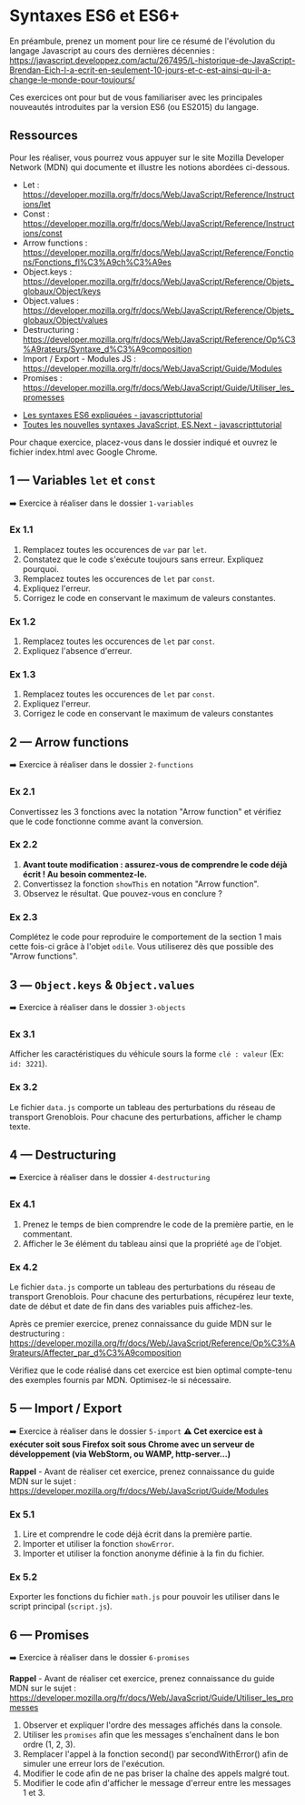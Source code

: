 # Syntaxes ES6 et ES6+

En préambule, prenez un moment pour lire ce résumé de l'évolution du langage Javascript au cours des dernières décennies : https://javascript.developpez.com/actu/267495/L-historique-de-JavaScript-Brendan-Eich-l-a-ecrit-en-seulement-10-jours-et-c-est-ainsi-qu-il-a-change-le-monde-pour-toujours/

Ces exercices ont pour but de vous familiariser avec les principales nouveautés introduites par la version ES6 (ou ES2015) du langage.

## Ressources
Pour les réaliser, vous pourrez vous appuyer sur le site Mozilla Developer Network (MDN) qui documente et illustre les notions abordées ci-dessous.

* Let : https://developer.mozilla.org/fr/docs/Web/JavaScript/Reference/Instructions/let
* Const : https://developer.mozilla.org/fr/docs/Web/JavaScript/Reference/Instructions/const
* Arrow functions : https://developer.mozilla.org/fr/docs/Web/JavaScript/Reference/Fonctions/Fonctions_fl%C3%A9ch%C3%A9es
* Object.keys : https://developer.mozilla.org/fr/docs/Web/JavaScript/Reference/Objets_globaux/Object/keys
* Object.values : https://developer.mozilla.org/fr/docs/Web/JavaScript/Reference/Objets_globaux/Object/values
* Destructuring : https://developer.mozilla.org/fr/docs/Web/JavaScript/Reference/Op%C3%A9rateurs/Syntaxe_d%C3%A9composition
* Import / Export - Modules JS : https://developer.mozilla.org/fr/docs/Web/JavaScript/Guide/Modules
* Promises : https://developer.mozilla.org/fr/docs/Web/JavaScript/Guide/Utiliser_les_promesses

- [Les syntaxes ES6 expliquées - javascripttutorial](https://www.javascripttutorial.net/es6)
- [Toutes les nouvelles syntaxes JavaScript, ES.Next - javascripttutorial](https://www.javascripttutorial.net/es-next/)

Pour chaque exercice, placez-vous dans le dossier indiqué et ouvrez le fichier index.html avec Google Chrome.
  
## 1 — Variables `let` et `const`
➡️ Exercice à réaliser dans le dossier `1-variables`

### Ex 1.1
1. Remplacez toutes les occurences de `var` par `let`.
2. Constatez que le code s'exécute toujours sans erreur. Expliquez pourquoi.
3. Remplacez toutes les occurences de `let` par `const`.
4. Expliquez l'erreur.
5. Corrigez le code en conservant le maximum de valeurs constantes.

### Ex 1.2
1. Remplacez toutes les occurences de `let` par `const`.
2. Expliquez l'absence d'erreur.

### Ex 1.3
1. Remplacez toutes les occurences de `let` par `const`.
2. Expliquez l'erreur.
3. Corrigez le code en conservant le maximum de valeurs constantes

## 2 — Arrow functions
➡️ Exercice à réaliser dans le dossier `2-functions`

### Ex 2.1
Convertissez les 3 fonctions avec la notation "Arrow function" et vérifiez que le code fonctionne comme avant la conversion.

### Ex 2.2
1. **Avant toute modification : assurez-vous de comprendre le code déjà écrit ! Au besoin commentez-le.**
2. Convertissez la fonction `showThis` en notation "Arrow function".
3. Observez le résultat. Que pouvez-vous en conclure ?

### Ex 2.3
Complétez le code pour reproduire le comportement de la section 1 mais cette fois-ci grâce à l'objet `odile`. Vous utiliserez dès que possible des "Arrow functions".

## 3 — `Object.keys` & `Object.values`
➡️ Exercice à réaliser dans le dossier `3-objects`

### Ex 3.1
Afficher les caractéristiques du véhicule sours la forme `clé : valeur` (Ex: `id: 3221`).

### Ex 3.2
Le fichier `data.js` comporte un tableau des perturbations du réseau de transport Grenoblois. Pour chacune des perturbations, afficher le champ texte.

## 4 — Destructuring
➡️ Exercice à réaliser dans le dossier `4-destructuring`

### Ex 4.1
1. Prenez le temps de bien comprendre le code de la première partie, en le commentant.
2. Afficher le 3e élément du tableau ainsi que la propriété `age` de l'objet.

### Ex 4.2
Le fichier `data.js` comporte un tableau des perturbations du réseau de transport Grenoblois. Pour chacune des perturbations, récupérez leur texte, date de début et date de fin dans des variables puis affichez-les.

Après ce premier exercice, prenez connaissance du guide MDN sur le destructuring : https://developer.mozilla.org/fr/docs/Web/JavaScript/Reference/Op%C3%A9rateurs/Affecter_par_d%C3%A9composition

Vérifiez que le code réalisé dans cet exercice est bien optimal compte-tenu des exemples fournis par MDN. Optimisez-le si nécessaire.

## 5 — Import / Export
➡️ Exercice à réaliser dans le dossier `5-import`
__⚠ Cet exercice est à exécuter soit sous Firefox soit sous Chrome avec un serveur de développement (via WebStorm, ou WAMP, http-server...)__

**Rappel** - Avant de réaliser cet exercice, prenez connaissance du guide MDN sur le sujet : https://developer.mozilla.org/fr/docs/Web/JavaScript/Guide/Modules

### Ex 5.1
1. Lire et comprendre le code déjà écrit dans la première partie.
2. Importer et utiliser la fonction `showError`.
2. Importer et utiliser la fonction anonyme définie à la fin du fichier.

### Ex 5.2
Exporter les fonctions du fichier `math.js` pour pouvoir les utiliser dans le script principal (`script.js`).

## 6 — Promises
➡️ Exercice à réaliser dans le dossier `6-promises`

**Rappel** - Avant de réaliser cet exercice, prenez connaissance du guide MDN sur le sujet : https://developer.mozilla.org/fr/docs/Web/JavaScript/Guide/Utiliser_les_promesses

1. Observer et expliquer l'ordre des messages affichés dans la console.
2. Utiliser les `promises` afin que les messages s'enchaînent dans le bon ordre (1, 2, 3).
3. Remplacer l'appel à la fonction second() par secondWithError() afin de simuler une erreur lors de l'exécution.
4. Modifier le code afin de ne pas briser la chaîne des appels malgré tout.
5. Modifier le code afin d'afficher le message d'erreur entre les messages 1 et 3.
   
